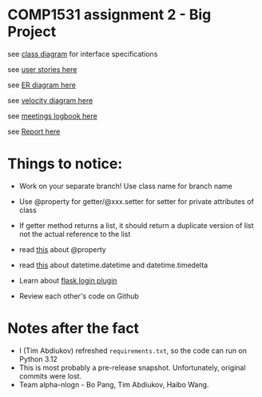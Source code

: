 # COMP1531 assignment 2 - Big Project
see [class diagram](https://www.lucidchart.com/invitations/accept/3f054598-b604-424b-acae-10c90fe9ebd1) for interface specifications

see [user stories here](https://docs.google.com/document/d/1-xCL5TUQW7dBIzek46KquRXLuT3c2PC21-ilOKh6axc/edit?usp=sharing)

see [ER diagram here](https://www.lucidchart.com/invitations/accept/fb9342d0-e7cd-4ff2-88d2-4feeafc93007)

see [velocity diagram here](https://docs.google.com/spreadsheets/d/17xc18-VCT1XvFTutepsPFV9n2XsfTQJRlcxeSqiSEW8/edit?usp=sharing)

see [meetings logbook here](https://docs.google.com/document/d/1JDCiqSBxQkQRHWb6RoqxxzEvtsTah4nRJ60EHZGrDv4/edit?usp=sharing)

see [Report here](https://docs.google.com/document/d/1kqb2wzgOyMva34J6NQ1DzZinxCdykRRoUhzdmoXQflo/edit?usp=sharing)

# Things to notice:
* Work on your separate branch! Use class name for branch name
* Use @property for getter/@xxx.setter for setter for private attributes of class
* If getter method returns a list, it should return a duplicate version of list not the actual reference to the list
* read [this](https://www.python-course.eu/python3_properties.php) about @property
* read [this](https://docs.python.org/3/library/datetime.html) about datetime.datetime and datetime.timedelta
* Learn about [flask login plugin](https://flask-login.readthedocs.io/en/latest/)

* Review each other's code on Github

# Notes after the fact

* I (Tim Abdiukov) refreshed `requirements.txt`, so the code can run on Python 3.12 
* This is most probably a pre-release snapshot. Unfortunately, original commits were lost.
* Team alpha-nlogn - Bo Pang, Tim Abdiukov, Haibo Wang.
